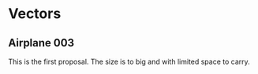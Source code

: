 # Vectors

## Airplane 003
This is the first proposal. The size is to big and with limited space to carry.
